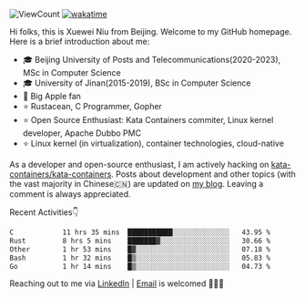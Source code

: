![ViewCount](https://views.whatilearened.today/views/github/<justxuewei>/<justxuewei>.svg) [![wakatime](https://wakatime.com/badge/user/018eae19-2c35-4919-be43-56bc26b446d9.svg)](https://wakatime.com/@018eae19-2c35-4919-be43-56bc26b446d9)

Hi folks, this is Xuewei Niu from Beijing. Welcome to my GitHub homepage.
Here is a brief introduction about me:

- 🎓 Beijing University of Posts and Telecommunications(2020-2023), MSc in Computer Science
- 🎓 University of Jinan(2015-2019), BSc in Computer Science
- 📱 Big Apple fan
- ⭐️ Rustacean, C Programmer, Gopher
- ⭐️ Open Source Enthusiast: Kata Containers commiter, Linux kernel developer, Apache Dubbo PMC
- ⭐ Linux kernel (in virtualization), container technologies, cloud-native

As a developer and open-source enthusiast, I am actively hacking on
[kata-containers/kata-containers](https://github.com/kata-containers/kata-containers). Posts about development and other topics
(with the vast majority in Chinese🇨🇳) are updated on [my blog](https://nxw.name). Leaving a
comment is always appreciated.

Recent Activities👇

<!--START_SECTION:waka-->

```txt
C            11 hrs 35 mins  ███████████░░░░░░░░░░░░░░   43.95 %
Rust         8 hrs 5 mins    ███████▓░░░░░░░░░░░░░░░░░   30.66 %
Other        1 hr 53 mins    █▓░░░░░░░░░░░░░░░░░░░░░░░   07.18 %
Bash         1 hr 32 mins    █▒░░░░░░░░░░░░░░░░░░░░░░░   05.83 %
Go           1 hr 14 mins    █▒░░░░░░░░░░░░░░░░░░░░░░░   04.73 %
```

<!--END_SECTION:waka-->

Reaching out to me via [LinkedIn](https://www.linkedin.com/in/justxuewei) | [Email](mailto:justxuewei@apache.org) is welcomed 🤟🤟🤟
